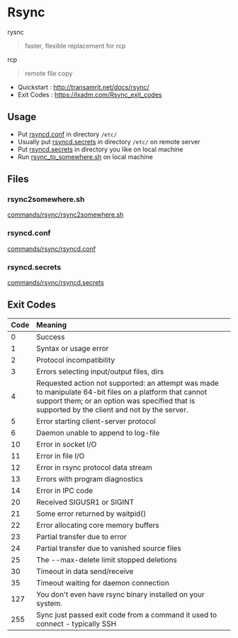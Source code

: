 # Rsync

rysnc

> faster, flexible replacement for rcp

rcp

> remote file copy

- Quickstart : http://transamrit.net/docs/rsync/
- Exit Codes : https://lxadm.com/Rsync_exit_codes

## Usage

- Put [rsyncd.conf](#rsyncdconf) in directory `/etc/`
- Usually put [rsyncd.secrets](#rsyncdsecrets) in directory `/etc/` on remote server
- Put [rsyncd.secrets](#rsyncdsecrets) in directory you like on local machine
- Run [rsync_to_somewhere.sh](#rsync2somewheresh) on local machine

## Files

### rsync2somewhere.sh

[commands/rsync/rsync2somewhere.sh](./rsync2somewhere.sh ':include :type=code bash')

### rsyncd.conf

[commands/rsync/rsyncd.conf](./rsyncd.conf ':include :type=code bash')

### rsyncd.secrets

[commands/rsync/rsyncd.secrets](./rsyncd.secrets ':include :type=code bash')

## Exit Codes

|Code|Meaning|
|:-|:-|
|0|Success|
|1|Syntax or usage error|
|2|Protocol incompatibility|
|3|Errors selecting input/output files, dirs|
|4|Requested  action not supported: an attempt was made to manipulate 64-bit files on a platform that cannot support them; or an option was specified that is supported by the client and not by the server.|
|5|Error starting client-server protocol|
|6|Daemon unable to append to log-file|
|10|Error in socket I/O|
|11|Error in file I/O|
|12|Error in rsync protocol data stream|
|13|Errors with program diagnostics|
|14|Error in IPC code|
|20|Received SIGUSR1 or SIGINT|
|21|Some error returned by waitpid()|
|22|Error allocating core memory buffers|
|23|Partial transfer due to error|
|24|Partial transfer due to vanished source files|
|25|The --max-delete limit stopped deletions|
|30|Timeout in data send/receive|
|35|Timeout waiting for daemon connection|
|127|You don't even have rsync binary installed on your system.|
|255|Sync just passed exit code from a command it used to connect - typically SSH|
